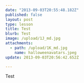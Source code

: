 ```yaml
---
date: "2013-09-03T20:55:48.182Z"
published: false
layout: post
type: lesson
title: Test
blurb: Test
image: /upload/1J_md.jpg
attachments: 
  - path: /upload/1K_md.jpg
    name: halloweenavatars.jpeg
update: 2013-09-03T20:56:42.652Z

---
```


Test
